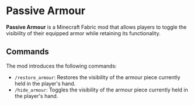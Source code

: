 ﻿# Passive Armour

**Passive Armour** is a Minecraft Fabric mod that allows players to toggle the visibility of their equipped armor while retaining its functionality.

## Commands

The mod introduces the following commands:

- `/restore_armour`: Restores the visibility of the armour piece currently held in the player's hand.
- `/hide_armour`: Toggles the visibility of the armour piece currently held in the player's hand.